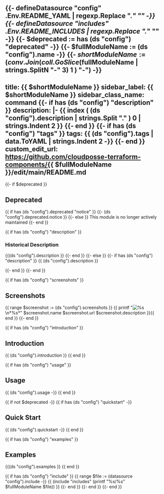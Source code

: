 {{- defineDatasource "config" .Env.README_YAML | regexp.Replace ".*" "" -}}
{{- defineDatasource "includes" .Env.README_INCLUDES | regexp.Replace ".*" "" -}}
{{- $deprecated := has (ds "config") "deprecated" -}}
{{- $fullModuleName := (ds "config").name -}}
{{- $shortModuleName := (conv.Join (coll.GoSlice ($fullModuleName | strings.SplitN "-" 3) 1 ) "-") -}}
---
title: {{ $shortModuleName }}
sidebar_label: {{ $shortModuleName }}
sidebar_class_name: command
{{- if has (ds "config") "description" }}
description: |-
{{ index ( (ds "config").description | strings.Split "." )  0 | strings.Indent 2 }}
{{- end }}
{{- if has (ds "config") "tags" }}
tags:
{{ (ds "config").tags | data.ToYAML | strings.Indent 2 -}}
{{- end }}
custom_edit_url: https://github.com/cloudposse-terraform-components/{{ $fullModuleName }}/edit/main/README.md
---

{{- if $deprecated }}
## Deprecated

{{ if has (ds "config").deprecated "notice" }}
{{- (ds "config").deprecated.notice }}
{{- else }}
This module is no longer actively maintained
{{- end }}

{{ if has (ds "config") "description" }}
### Historical Description

{{(ds "config").description }}
{{- end }}
{{- else }}
{{- if has (ds "config") "description" }}
{{ (ds "config").description }}

{{- end }}
{{- end }}

{{ if has (ds "config") "screenshots" }}
## Screenshots

{{ range $screenshot := (ds "config").screenshots }}
{{ printf "![%s](%s)\n*%s*" $screenshot.name $screenshot.url $screenshot.description }}{{ end }}
{{- end }}

{{ if has (ds "config") "introduction" }}
## Introduction

{{ (ds "config").introduction }}
{{ end }}

{{ if has (ds "config") "usage" }}
## Usage

{{ (ds "config").usage -}}
{{ end }}

{{ if not $deprecated -}}
{{ if has (ds "config") "quickstart" -}}
## Quick Start

{{ (ds "config").quickstart -}}
{{ end }}

{{ if has (ds "config") "examples" }}
## Examples

{{(ds "config").examples }}
{{ end }}

{{ if has (ds "config") "include" }}
{{ range $file := (datasource "config").include -}}
{{ (include "includes" (printf "%s/%s" $fullModuleName $file)) }}
{{- end }}
{{- end }}
{{- end }}
